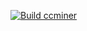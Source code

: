 [![Build ccminer](https://github.com/drovetight/ccminer-build/actions/workflows/build.yml/badge.svg)](https://github.com/drovetight/ccminer-build/actions/workflows/build.yml)
